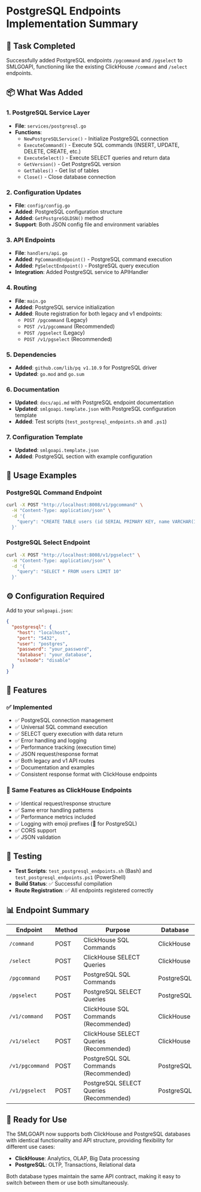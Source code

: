 # PostgreSQL Endpoints Implementation Summary

## 🎯 Task Completed
Successfully added PostgreSQL endpoints `/pgcommand` and `/pgselect` to SMLGOAPI, functioning like the existing ClickHouse `/command` and `/select` endpoints.

## 📦 What Was Added

### 1. PostgreSQL Service Layer
- **File**: `services/postgresql.go`
- **Functions**:
  - `NewPostgreSQLService()` - Initialize PostgreSQL connection
  - `ExecuteCommand()` - Execute SQL commands (INSERT, UPDATE, DELETE, CREATE, etc.)
  - `ExecuteSelect()` - Execute SELECT queries and return data
  - `GetVersion()` - Get PostgreSQL version
  - `GetTables()` - Get list of tables
  - `Close()` - Close database connection

### 2. Configuration Updates
- **File**: `config/config.go`
- **Added**: PostgreSQL configuration structure
- **Added**: `GetPostgreSQLDSN()` method
- **Support**: Both JSON config file and environment variables

### 3. API Endpoints
- **File**: `handlers/api.go`
- **Added**: `PgCommandEndpoint()` - PostgreSQL command execution
- **Added**: `PgSelectEndpoint()` - PostgreSQL query execution
- **Integration**: Added PostgreSQL service to APIHandler

### 4. Routing
- **File**: `main.go`
- **Added**: PostgreSQL service initialization
- **Added**: Route registration for both legacy and v1 endpoints:
  - `POST /pgcommand` (Legacy)
  - `POST /v1/pgcommand` (Recommended)
  - `POST /pgselect` (Legacy)
  - `POST /v1/pgselect` (Recommended)

### 5. Dependencies
- **Added**: `github.com/lib/pq v1.10.9` for PostgreSQL driver
- **Updated**: `go.mod` and `go.sum`

### 6. Documentation
- **Updated**: `docs/api.md` with PostgreSQL endpoint documentation
- **Updated**: `smlgoapi.template.json` with PostgreSQL configuration template
- **Added**: Test scripts (`test_postgresql_endpoints.sh` and `.ps1`)

### 7. Configuration Template
- **Updated**: `smlgoapi.template.json`
- **Added**: PostgreSQL section with example configuration

## 🔧 Usage Examples

### PostgreSQL Command Endpoint
```bash
curl -X POST "http://localhost:8008/v1/pgcommand" \
  -H "Content-Type: application/json" \
  -d '{
    "query": "CREATE TABLE users (id SERIAL PRIMARY KEY, name VARCHAR(100))"
  }'
```

### PostgreSQL Select Endpoint
```bash
curl -X POST "http://localhost:8008/v1/pgselect" \
  -H "Content-Type: application/json" \
  -d '{
    "query": "SELECT * FROM users LIMIT 10"
  }'
```

## ⚙️ Configuration Required

Add to your `smlgoapi.json`:
```json
{
  "postgresql": {
    "host": "localhost",
    "port": "5432",
    "user": "postgres",
    "password": "your_password",
    "database": "your_database",
    "sslmode": "disable"
  }
}
```

## 🚀 Features

### ✅ Implemented
- ✅ PostgreSQL connection management
- ✅ Universal SQL command execution
- ✅ SELECT query execution with data return
- ✅ Error handling and logging
- ✅ Performance tracking (execution time)
- ✅ JSON request/response format
- ✅ Both legacy and v1 API routes
- ✅ Documentation and examples
- ✅ Consistent response format with ClickHouse endpoints

### 🔄 Same Features as ClickHouse Endpoints
- ✅ Identical request/response structure
- ✅ Same error handling patterns
- ✅ Performance metrics included
- ✅ Logging with emoji prefixes (🐘 for PostgreSQL)
- ✅ CORS support
- ✅ JSON validation

## 🧪 Testing
- **Test Scripts**: `test_postgresql_endpoints.sh` (Bash) and `test_postgresql_endpoints.ps1` (PowerShell)
- **Build Status**: ✅ Successful compilation
- **Route Registration**: ✅ All endpoints registered correctly

## 📊 Endpoint Summary

| Endpoint | Method | Purpose | Database |
|----------|--------|---------|----------|
| `/command` | POST | ClickHouse SQL Commands | ClickHouse |
| `/select` | POST | ClickHouse SELECT Queries | ClickHouse |
| `/pgcommand` | POST | PostgreSQL SQL Commands | PostgreSQL |
| `/pgselect` | POST | PostgreSQL SELECT Queries | PostgreSQL |
| `/v1/command` | POST | ClickHouse SQL Commands (Recommended) | ClickHouse |
| `/v1/select` | POST | ClickHouse SELECT Queries (Recommended) | ClickHouse |
| `/v1/pgcommand` | POST | PostgreSQL SQL Commands (Recommended) | PostgreSQL |
| `/v1/pgselect` | POST | PostgreSQL SELECT Queries (Recommended) | PostgreSQL |

## 🎉 Ready for Use
The SMLGOAPI now supports both ClickHouse and PostgreSQL databases with identical functionality and API structure, providing flexibility for different use cases:
- **ClickHouse**: Analytics, OLAP, Big Data processing
- **PostgreSQL**: OLTP, Transactions, Relational data

Both database types maintain the same API contract, making it easy to switch between them or use both simultaneously.
